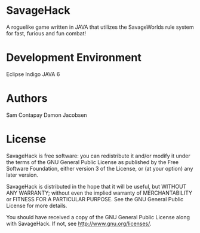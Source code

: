 SavageHack
==========

A roguelike game written in JAVA that utilizes the SavageWorlds rule system for fast, furious and fun combat!

Development Environment
=======================
Eclipse Indigo JAVA 6

Authors
=======
Sam Contapay 
Damon Jacobsen

License
=======
SavageHack is free software: you can redistribute it and/or modify
it under the terms of the GNU General Public License as published by
the Free Software Foundation, either version 3 of the License, or
(at your option) any later version.

SavageHack is distributed in the hope that it will be useful,
but WITHOUT ANY WARRANTY; without even the implied warranty of
MERCHANTABILITY or FITNESS FOR A PARTICULAR PURPOSE.  See the
GNU General Public License for more details.

You should have received a copy of the GNU General Public License
along with SavageHack.  If not, see <http://www.gnu.org/licenses/>.